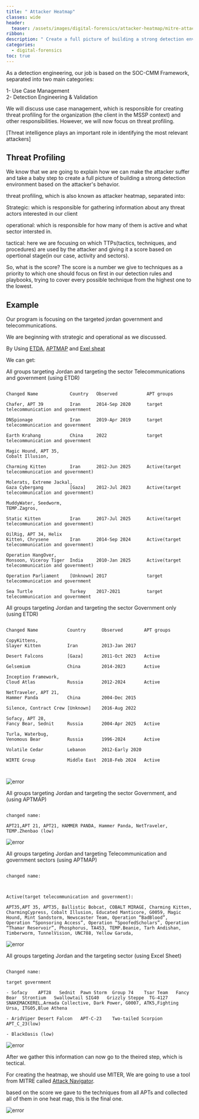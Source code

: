 ```yaml
---
title: " Attacker Heatmap"
classes: wide
header:
  teaser: /assets/images/digital-forensics/attacker-heatmap/mitre-attack.png
ribbon:
description: " Create a full picture of building a strong detection environment based on the attacker's behavior."
categories:
  - digital-forensics
toc: true
---
```


As a detection engineering, our job is based on the SOC-CMM Framework, separated into two main categories:

1- Use Case Management   
2- Detection Engineering & Validation

We will discuss use case management, which is responsible for creating threat profiling for the organization (the client in the MSSP context) and other responsibilities. However, we will now focus on threat profiling.

[Threat intelligence plays an important role in identifying the most relevant attackers]

## Threat Profiling

We know that we are going to explain how we can make the attacker suffer and take a baby step to create a full picture of building a strong detection environment based on the attacker's behavior.

threat profiling, which is also known as attacker heatmap, separated into:

Strategic: which is responsible for gathering information about any threat actors interested in our client

operational: which is responsible for how many of them is active and what sector intersted in.

tactical: here we are focusing on which TTPs(tactics, techniques, and procedures) are used by the attacker and giving it a score based on opertional stage(in our case, activity and sectors).

So, what is the score? The score is a number we give to techniques as a priority to which one should focus on first in our detection rules and playbooks, trying to cover every possible technique from the highest one to the lowest.

## Example



Our program is focusing on the targeted jordan government and telecommunications.



We are beginning with strategic and operational as we discussed.



By Using [ETDA](https://apt.etda.or.th/cgi-bin/aptsearch.cgi), [APTMAP](https://andreacristaldi.github.io/APTmap/) and [Exel sheat](https://docs.google.com/spreadsheets/d/1H9_xaxQHpWaa4O_Son4Gx0YOIzlcBWMsdvePFX68EKU/edit?gid=1636225066#gid=1636225066)



We can get:   

All groups targeting Jordan and targeting the sector Telecommunications and government (using ETDR)



```

Changed Name            Country   Observed           APT groups

Chafer, APT 39          Iran      2014-Sep 2020      target telecommunication and government

DNSpionage              Iran      2019-Apr 2019      target telecommunication and government

Earth Krahang           China     2022               target telecommunication and government

Magic Hound, APT 35, 
Cobalt Illusion,

Charming Kitten         Iran      2012-Jun 2025      Active(target telecommunication and government)

Molerats, Extreme Jackal,                 
Gaza Cybergang          [Gaza]    2012-Jul 2023      Active(target telecommunication and government)

MuddyWater, Seedworm, 
TEMP.Zagros,

Static Kitten           Iran      2017-Jul 2025      Active(target telecommunication and government)

OilRig, APT 34, Helix
Kitten, Chrysene        Iran      2014-Sep 2024      Active(target telecommunication and government)

Operation HangOver, 
Monsoon, Viceroy Tiger  India     2010-Jan 2025      Active(target telecommunication and government) 

Operation Parliament    [Unknown] 2017               target telecommunication and government

Sea Turtle              Turkey    2017-2021          target telecommunication and government

```


All groups targeting Jordan and targeting the sector Government only (using ETDR)
```

Changed Name           Country      Observed        APT groups

CopyKittens,
Slayer Kitten          Iran         2013-Jan 2017    

Desert Falcons         [Gaza]       2011-Oct 2023   Active

Gelsemium              China        2014-2023       Active

Inception Framework,
Cloud Atlas            Russia       2012-2024       Active

NetTraveler, APT 21, 
Hammer Panda           China        2004-Dec 2015    

Silence, Contract Crew [Unknown]    2016-Aug 2022    

Sofacy, APT 28, 
Fancy Bear, Sednit     Russia       2004-Apr 2025   Active

Turla, Waterbug, 
Venomous Bear          Russia       1996-2024       Active 

Volatile Cedar         Lebanon      2012-Early 2020  

WIRTE Group            Middle East  2018-Feb 2024   Active 



```

  ![error](/assets/images/digital-forensics/attacker-heatmap/APT-groups.png)



All groups targeting Jordan and targeting the sector Government, and  (using APTMAP)



```

changed name: 

APT21,APT 21, APT21, HAMMER PANDA, Hammer Panda, NetTraveler, TEMP.Zhenbao (low)

```


  ![error](/assets/images/digital-forensics/attacker-heatmap/APT-groups-china.png)




All groups targeting Jordan and targeting Telecommunication and government sectors (using APTMAP)



```

changed name:



Active(target telecommunication and government):

APT35,APT 35, APT35, Ballistic Bobcat, COBALT MIRAGE, Charming Kitten, CharmingCypress, Cobalt Illusion, Educated Manticore, G0059, Magic Hound, Mint Sandstorm, Newscaster Team, Operation “BadBlood”, Operation “Sponsoring Access”, Operation “SpoofedScholars”, Operation “Thamar Reservoir”, Phosphorus, TA453, TEMP.Beanie, Tarh Andishan, Timberworm, TunnelVision, UNC788, Yellow Garuda,

```

  ![error](/assets/images/digital-forensics/attacker-heatmap/APT-groups-iran.png)



All groups targeting Jordan and the targeting sector (using Excel Sheet)

```

Changed name: 

target government

- Sofacy    APT28   Sednit  Pawn Storm  Group 74    Tsar Team   Fancy Bear  Strontium   Swallowtail SIG40   Grizzly Steppe  TG-4127 SNAKEMACKEREL,Armada Collective, Dark Power, G0007, ATK5,Fighting Ursa, ITG05,Blue Athena 

- AridViper Desert Falcon   APT-C-23    Two-tailed Scorpion APT_C_23(low)

- BlackOasis (low)

```

  ![error](/assets/images/digital-forensics/attacker-heatmap/APT-groups-exel.png)


After we gather this information can now go to the theired step, which is tectical.



For creating the heatmap, we should use MITER, We are going to use a tool from MITRE called [Attack Navigator](https://mitre-attack.github.io/attack-navigator/).


based on the score we gave to the techniques from all APTs and collected all of them in one heat map, this is the final one. 

  ![error](/assets/images/digital-forensics/attacker-heatmap/mitre-attack.png)









